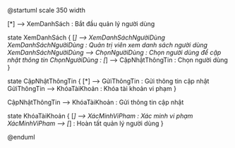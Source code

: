 @startuml
scale 350 width

[*] --> XemDanhSách : Bắt đầu quản lý người dùng

state XemDanhSách {
  [*] --> XemDanhSáchNgườiDùng
  XemDanhSáchNgườiDùng : Quản trị viên xem danh sách người dùng
  XemDanhSáchNgườiDùng --> ChọnNgườiDùng : Chọn người dùng để cập nhật thông tin
  ChọnNgườiDùng : [*] --> CậpNhậtThôngTin : Chọn người dùng
}

state CậpNhậtThôngTin {
  [*] --> GửiThôngTin : Gửi thông tin cập nhật
  GửiThôngTin --> KhóaTàiKhoản : Khóa tài khoản vi phạm
}

CậpNhậtThôngTin --> KhóaTàiKhoản : Gửi thông tin cập nhật

state KhóaTàiKhoản {
  [*] --> XácMinhViPham : Xác minh vi phạm
  XácMinhViPham --> [*] : Hoàn tất quản lý người dùng
}

@enduml